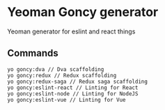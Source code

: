 # Yeoman Goncy generator
Yeoman generator for eslint and react things

## Commands
```
yo goncy:dva // Dva scaffolding
yo goncy:redux // Redux scaffolding
yo goncy:redux-saga // Redux saga scaffolding
yo goncy:eslint-react // Linting for React
yo goncy:eslint-node // Linting for NodeJS
yo goncy:eslint-vue // Linting for Vue
```

